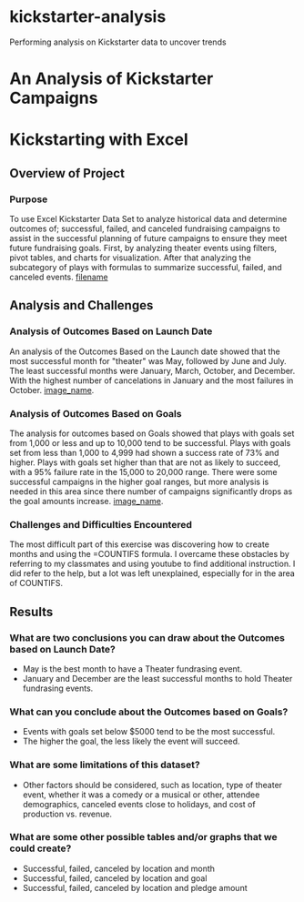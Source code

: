 # kickstarter-analysis
Performing analysis on Kickstarter data to uncover trends
# An Analysis of Kickstarter Campaigns
# Kickstarting with Excel
## Overview of Project
### Purpose
To use Excel Kickstarter Data Set to analyze historical data and determine outcomes of; successful, failed, and canceled fundraising campaigns to assist in the successful planning of future campaigns to ensure they meet future fundraising goals. First, by analyzing theater events using filters, pivot tables, and charts for visualization. After that analyzing the subcategory of plays with formulas to summarize successful, failed, and canceled events.
[filename](path/to/filename.xlxs)
## Analysis and Challenges
### Analysis of Outcomes Based on Launch Date
An analysis of the Outcomes Based on the Launch date showed that the most successful month for "theater" was May, followed by June and July. The least successful months were January, March, October, and December. With the highest number of cancelations in January and the most failures in October.
[image_name](path/to/image_name.png).
### Analysis of Outcomes Based on Goals
The analysis for outcomes based on Goals showed that plays with goals set from 1,000 or less and up to 10,000 tend to be successful. Plays with goals set from less than 1,000 to 4,999 had shown a success rate of 73% and higher. Plays with goals set higher than that are not as likely to succeed, with a 95% failure rate in the 15,000 to 20,000 range. There were some successful campaigns in the higher goal ranges, but more analysis is needed in this area since there number of campaigns significantly drops as the goal amounts increase. 
[image_name](path/to/image_name.png).
### Challenges and Difficulties Encountered
The most difficult part of this exercise was discovering how to create months and using the =COUNTIFS formula. I overcame these obstacles by referring to my classmates and using youtube to find additional instruction. I did refer to the help, but a lot was left unexplained, especially for in the area of COUNTIFS. 
## Results
### What are two conclusions you can draw about the Outcomes based on Launch Date?
* May is the best month to have a Theater fundrasing event. 
* January and December are the least successful months to hold Theater fundrasing events. 
### What can you conclude about the Outcomes based on Goals?
* Events with goals set below $5000 tend to be the most successful. 
* The higher the goal, the less likely the event will succeed.  
### What are some limitations of this dataset?
* Other factors should be considered, such as location, type of theater event, whether it was a comedy or a musical or other, attendee demographics, canceled events close to holidays, and cost of production vs. revenue. 
### What are some other possible tables and/or graphs that we could create?
* Successful, failed, canceled by location and month
* Successful, failed, canceled by location and goal
* Successful, failed, canceled by location and pledge amount
